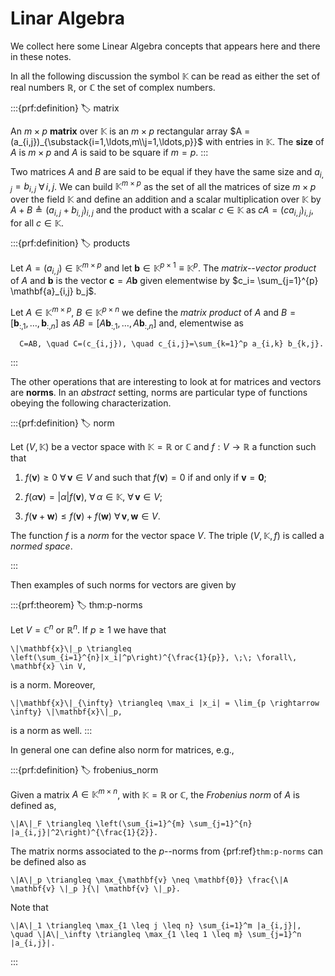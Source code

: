 # Linar Algebra

We collect here some Linear Algebra concepts that appears here and there in these
notes.

In all the following discussion the symbol $\mathbb{K}$ can be read as either
the set of real numbers $\mathbb{R}$, or $\mathbb{C}$ the set of complex
numbers.

:::{prf:definition}
:label: matrix

An $m \times p$ **matrix** over $\mathbb{K}$ is an $m \times p$
rectangular array $A =
(a_{i,j})_{\substack{i=1,\ldots,m\\j=1,\ldots,p}}$ with entries in
$\mathbb{K}$. The **size** of $A$ is $m\times p$ and $A$ is said
to be square if $m = p$.
:::

Two matrices $A$ and $B$ are said to be equal if they have the same size
and $a_{i,j} = b_{i,j}$ $\forall \,i,j$. We can build
$\mathbb{K}^{m\times p}$ as the set of all the matrices of size
$m\times p$ over the field $\mathbb{K}$ and define an addition and a
scalar multiplication over $\mathbb{K}$ by $A+B \triangleq
(a_{i,j}+b_{i,j})_{i,j}$ and the product with a scalar $c\in\mathbb{K}$
as $c A = (c a_{i,j})_{i,j}$, for all $c \in
\mathbb{K}$.

:::{prf:definition}
:label: products

Let $A = (a_{i,j}) \in \mathbb{K}^{m\times p}$ and let $\mathbf{b}
\in \mathbb{K}^{p\times 1} \equiv \mathbb{K}^{p}$. The *matrix--vector
product* of $A$ and $\mathbf{b}$ is the vector $\mathbf{c}=A\mathbf{b}$
given elementwise by $c_i=
\sum_{j=1}^{p} \mathbf{a}_{i,j} b_j$.

Let $A \in \mathbb{K}^{m\times p}$, $B \in \mathbb{K}^{p\times n}$ we
define the *matrix product* of $A$ and
$B=[\mathbf{b}_{:,1},\ldots,\mathbf{b}_{:,n}]$ as $AB =
[A\mathbf{b}_{:,1},\ldots,A\mathbf{b}_{:,n}]$ and, elementwise as
```{math}
  C=AB, \quad C=(c_{i,j}), \quad c_{i,j}=\sum_{k=1}^p a_{i,k} b_{k,j}.
```
:::

The other operations that are interesting to look at for matrices and vectors
are **norms**. In an *abstract* setting, norms are particular type of
functions obeying the following characterization.

:::{prf:definition}
:label: norm

Let $(V,\mathbb{K})$ be a
vector space with $\mathbb{K} =
\mathbb{R}$ or $\mathbb{C}$ and $f:V\rightarrow \mathbb{R}$ a function
such that

1.  $f(\mathbf{v}) \geq 0$ $\forall \, \mathbf{v} \in V$ and such that
    $f(\mathbf{v}) = 0$ if and only if $\mathbf{v}=\mathbf{0}$;

2.  $f(\alpha \mathbf{v}) = |\alpha|f(\mathbf{v})$,
    $\forall\,\alpha \in\mathbb{K}$, $\forall\, \mathbf{v} \in V$;

3.  $f(\mathbf{v}+\mathbf{w}) \leq f(\mathbf{v})+f(\mathbf{w})$
    $\forall \, \mathbf{v},\mathbf{w} \in V$.

The function $f$ is a *norm* for the vector space $V$. The triple
$(V,\mathbb{K},f)$ is called a *normed space*.

:::

Then examples of such norms for vectors are given by

:::{prf:theorem}
:label: thm:p-norms

Let
$V = \mathbb{C}^n$ or $\mathbb{R}^n$. If $p \geq 1$ we have that
```{math}
\|\mathbf{x}\|_p \triangleq \left(\sum_{i=1}^{n}|x_i|^p\right)^{\frac{1}{p}}, \;\; \forall\, \mathbf{x} \in V,
```
is a norm. Moreover,
```{math}
\|\mathbf{x}\|_{\infty} \triangleq \max_i |x_i| = \lim_{p \rightarrow \infty} \|\mathbf{x}\|_p,
```
is a norm as well.
:::

In general one can define also norm for matrices, e.g.,

:::{prf:definition}
:label: frobenius_norm

Given a matrix $A \in \mathbb{K}^{m \times n}$, with
$\mathbb{K} = \mathbb{R}$ or $\mathbb{C}$, the *Frobenius norm* of $A$
is defined as,
```{math}
\|A\|_F \triangleq \left(\sum_{i=1}^{m} \sum_{j=1}^{n} |a_{i,j}|^2\right)^{\frac{1}{2}}.
```
The matrix norms associated to the
$p$--norms from {prf:ref}`thm:p-norms` can be defined also as
```{math}
\|A\|_p \triangleq \max_{\mathbf{v} \neq \mathbf{0}} \frac{\|A \mathbf{v} \|_p }{\| \mathbf{v} \|_p}.
```
Note that
```{math}
\|A\|_1 \triangleq \max_{1 \leq j \leq n} \sum_{i=1}^m |a_{i,j}|, \quad \|A\|_\infty \triangleq \max_{1 \leq 1 \leq m} \sum_{j=1}^n |a_{i,j}|.
```
:::
